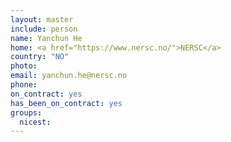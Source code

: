 ```yaml
---
layout: master
include: person
name: Yanchun He
home: <a href="https://www.nersc.no/">NERSC</a>
country: "NO"
photo:
email: yanchun.he@nersc.no
phone:
on_contract: yes
has_been_on_contract: yes
groups:
  nicest:
---
```

